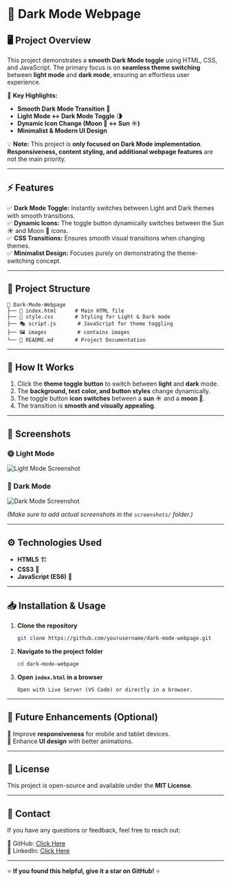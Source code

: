 # 🌙 Dark Mode Webpage

## 🖥️ Project Overview
This project demonstrates a **smooth Dark Mode toggle** using HTML, CSS, and JavaScript. The primary focus is on **seamless theme switching** between **light mode** and **dark mode**, ensuring an effortless user experience.

🚀 **Key Highlights:**
- **Smooth Dark Mode Transition** 🔄
- **Light Mode ↔ Dark Mode Toggle** 🌗
- **Dynamic Icon Change (Moon 🌙 ↔ Sun ☀️)**
- **Minimalist & Modern UI Design**

💡 **Note:** This project is **only focused on Dark Mode implementation**. **Responsiveness, content styling, and additional webpage features** are not the main priority.

---

## ⚡ Features
✅ **Dark Mode Toggle:** Instantly switches between Light and Dark themes with smooth transitions.  
✅ **Dynamic Icons:** The toggle button dynamically switches between the Sun ☀️ and Moon 🌙 icons.  
✅ **CSS Transitions:** Ensures smooth visual transitions when changing themes.  
✅ **Minimalist Design:** Focuses purely on demonstrating the theme-switching concept.  

---

## 📂 Project Structure
```
📁 Dark-Mode-Webpage
├── 📜 index.html      # Main HTML file
├── 🎨 style.css       # Styling for Light & Dark mode
├── 🎭 script.js       # JavaScript for theme toggling
├── 🖼️ images          # contains images
└── 📄 README.md       # Project Documentation
```

---

## 🎯 How It Works
1. Click the **theme toggle button** to switch between **light** and **dark** mode.
2. The **background, text color, and button styles** change dynamically.
3. The toggle button **icon switches** between a **sun ☀️** and a **moon 🌙**.
4. The transition is **smooth and visually appealing**.

---

## 📸 Screenshots
### 🌞 Light Mode
![Light Mode Screenshot](./screenshots/light-mode.png)

### 🌙 Dark Mode
![Dark Mode Screenshot](./screenshots/dark-mode.png)

*(Make sure to add actual screenshots in the `screenshots/` folder.)*

---

## ⚙️ Technologies Used
- **HTML5** 🏗️
- **CSS3** 🎨
- **JavaScript (ES6)** 🚀

---

## 📥 Installation & Usage
1. **Clone the repository**
   ```bash
   git clone https://github.com/yourusername/dark-mode-webpage.git
   ```
2. **Navigate to the project folder**
   ```bash
   cd dark-mode-webpage
   ```
3. **Open `index.html` in a browser**
   ```
   Open with Live Server (VS Code) or directly in a browser.
   ```

---

## 📌 Future Enhancements (Optional)

📱 Improve **responsiveness** for mobile and tablet devices.  
🎨 Enhance **UI design** with better animations.

---

## 📜 License
This project is open-source and available under the **MIT License**.

---

## 📧 Contact
If you have any questions or feedback, feel free to reach out:

🐙 GitHub: [Click Here](https://github.com/PranavThorat1432)  
📢 LinkedIn: [Click Here](https://www.linkedin.com/in/curiouspranavthorat/)

---

⭐ **If you found this helpful, give it a star on GitHub!** ⭐

